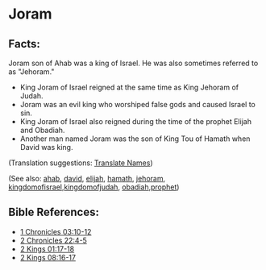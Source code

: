 # Joram #

## Facts: ##

Joram son of Ahab was a king of Israel. He was also sometimes referred to as "Jehoram."

* King Joram of Israel reigned at the same time as King Jehoram of Judah.
* Joram was an evil king who worshiped false gods and caused Israel to sin.
* King Joram of Israel also reigned during the time of the prophet Elijah and Obadiah.
* Another man named Joram was the son of King Tou of Hamath when David was king.

(Translation suggestions: [Translate Names](https://git.door43.org/Door43/en-ta-translate-vol1/src/master/content/translate_names.md))

(See also:  [ahab](../other/ahab.md), [david](../other/david.md), [elijah](../other/elijah.md), [hamath](../other/hamath.md),  [jehoram](../other/jehoram.md),  [kingdomofisrael](../other/kingdomofisrael.md),[kingdomofjudah](../other/kingdomofjudah.md),  [obadiah](../other/obadiah.md),[prophet](../kt/prophet.md))

## Bible References: ##

* [1 Chronicles 03:10-12](https://door43.org/en/bible/notes/1ch/03/10)
* [2 Chronicles 22:4-5](https://door43.org/en/bible/notes/2ch/22/04)
* [2 Kings 01:17-18](https://door43.org/en/bible/notes/2ki/01/17)
* [2 Kings 08:16-17](https://door43.org/en/bible/notes/2ki/08/16)


